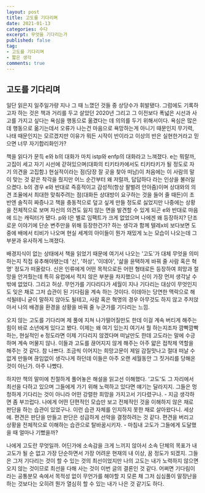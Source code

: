 ```yaml
---
layout: post
title: 고도를 기다리며
date: 2021-01-13
categories: 수다
excerpt: 무엇을 기다리는가
published: false
tag:
- 고도를 기다리며
- 짧은 생각
comments: true
---
```


## 고도를 기다리며

일단 읽은지 일주일가량 지나 그 때 느꼈던 것들 중 상당수가 휘발됐다. 그럼에도 기록하고자 하는 것은 책과 거리를 두고 살았던 2020년 그리고 그 이전보다 폭넓은 시선과 사고를 가지고 싶다는 욕심을 행동으로 옮겼다는 데 의의를 두기 위해서이다. 욕심은 많은데 행동으로 옮기는데서 오류가 나는건 마음으로 욕망하는게 아니기 때문인지 무기력, 나태 때문인지는 모르겠지만 이유가 뭐든 시작이 반이라고 이상의 반은 실현한거라고 믿으면 너무 자기합리화인가?

책을 읽다가 문득 e와 b의 대화가 마치 istp와 enfp의 대화라고 느껴졌다. e는 뭐랄까, 고집이 세고 자기 시선에 갇혀있으며(대화의 티키타카에서도 티키타키가 될 정도로 자기 의견을 고집함.) 현실적이라는 점(당장 잘 곳을 찾아 떠남)이 처음에는 이 사람의 말이 맞는 것 같은 착각을 줬지만 어느 순간부터 왜 저럴까, 답답하다 라는 인상을 불러일으켰다. b의 경우 e와 반대로 즉흥적이고 감성적(항상 팔벌려 안아줌)이며 상대와의 의견 조율에서 최대한 맞춰주려는 점(대화든 상대방이 요구하는 것을 들어 줄 때든)이 초반엔 솔직히 짜증나고 책을 충동적으로 덮고 싶게 만들 정도로 싫었지만 나중에는 상황을 전체적으로 보며 자신의 의견도 잃지 않는 면을 발견할 수 있게 되곤 e와 반대로 마음에 드는 캐릭터가 됐다. p와 l은 별로 임팩트가 크게 없었으며 나에겐 왜 등장하지? 단조로운 이야기에 단순 변주만을 위해 등장한건가? 하는 생각과 함께 텔레x비 보다보면 도중에 배에서 티비가 나오며 현실 세계의 아이들이 뭔가 재밌게 노는 모습이 나오는데 그 부분과 유사하게 느껴졌다.

배경지식이 없는 상태에서 책을 읽었기 때문에 여기서 나오는 '고도'가 대체 무엇을 의미하는지 직접 유추해야됐는데 '신', '허상', '이데아', '삶을 윤택하게 바꿔 줄 사람 혹은 혁명' 정도가 떠올랐다. 신은 인류에게 어떤 목적으로든 어떤 형태로든 등장하여 희망과 절망을 안겨줬는데 특히 유럽에서 적지 않은 부분을 차지했으니 신이 가장 먼저 생각날 수 밖에 없었다. 그리고 허상. 무언가를 기다리다가 세월이 지나 기다리는 대상이 무엇인지도 잊은 채로 그저 습관이 된 기다림을 계속 하는 것이다. 이데아는 당연한 맥락으로 해석될테니 굳이 말하지 않아도 될테고, 사람 혹은 혁명의 경우 아무것도 하지 않고 주저앉아서 나의 배경을 환경을 상황을 바꿔 줄 누군가를 기다리는 느낌.

오지 않는 고도를 기다리며 제 풀에 지쳐 나가떨어질만도 한데 이걸 계속 버티게 해주는 힘이 바로 소년에게 있다고 봤다. 이제는 왜 여기 있는지 여기서 뭘 하는지조차 깜빡깜빡하는, 현실적인 e 정도라면 이제 기다리지 않겠다며 떠날만도 한데 고도라는 말에 수긍하며 계속 머물지 않나. 이들과 고도를 끊어지지 않게 해주는 아주 얇은 접착제 역할을 해주는 것 같다. 참 나쁘다. 조금씩 이어지는 희망고문이 제일 감질맛나고 절대 떠날 수 없게 만들며 끊임없이 생각나게 하던데 이들은 아주 오랜 세월동안 그 짓거리를 당해온 것이 아닌가. 아주 나빴다.

하지만 책의 말미에 친절하게 풀어놓은 해설을 읽고선 이해했다. '고도'도 그 자리에서 최선을 다하고 있으며 그들에게 가기 위해 노력하고 있다면 얘기는 달라지지. 그들은 멍청하게 기다리는 것이 아니라 어떤 강렬한 희망을 가지고서 기다렸구나. - 지금 생각하면 좀 부끄럽다. 나에게 어떤 단편적인 모습만 보고 전체적인 것을 이해하지 않은 채로 판단을 하는 습관이 있었구나. 이런 습관 자체를 인지하지 못한 채로 살아왔다니. 세상에. 편견은 판단을 만들고 판단은 성급하게 선악을 결정하려는 것 같다. 편견을 버리고 상황을 전체적으로 이해하는 습관으로 탈바꿈시키자. - 마침내 고도가 그들에게 도달했을 때 얼마나 기뻤을까?

나에게 고도란 무엇일까. 어딘가에 소속감을 크게 느끼지 않아서 소속 단체의 목표가 내 고도가 될 순 없고 가장 단순하면서 가장 어려운 현재의 내 이상, 꿈 정도가 되겠지. 그들은 그저 기다리는 것이 할 수 있는 것의 최선이었지만 나의 고도는 내가 노력하지 않으면 오지 않는 것이므로 최선을 다해 사는 것이 이번 글의 결론인 것 같다. 어쩌면 기다림이라는 공통분모 속에서 목적성 없이 무언가를 해야할 지 모른 채 그저 심심풀이 말장난을 하는 것보다는 오히려 뭔가 열심히 할 수 있는 내가 나은 것 같기도 하다.